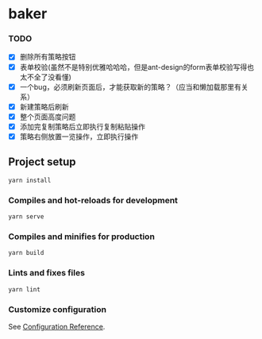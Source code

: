 # baker

### TODO

- [x]  删除所有策略按钮
- [x]  表单校验(虽然不是特别优雅哈哈哈，但是ant-design的form表单校验写得也太不全了没看懂)
- [x]  一个bug，必须刷新页面后，才能获取新的策略？（应当和懒加载那里有关系）
- [x]  新建策略后刷新
- [x]  整个页面高度问题
- [x]  添加完复制策略后立即执行复制粘贴操作
- [x]  策略右侧放置一览操作，立即执行操作

## Project setup
```
yarn install
```

### Compiles and hot-reloads for development
```
yarn serve
```

### Compiles and minifies for production
```
yarn build
```

### Lints and fixes files
```
yarn lint
```

### Customize configuration
See [Configuration Reference](https://cli.vuejs.org/config/).
